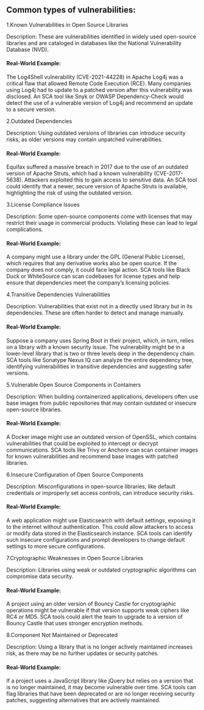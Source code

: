 ## Common types of vulnerabilities:

 1.Known Vulnerabilities in Open Source Libraries

Description: These are vulnerabilities identified in widely used open-source libraries and are cataloged in databases like the National Vulnerability Database (NVD).

#### Real-World Example:
The Log4Shell vulnerability (CVE-2021-44228) in Apache Log4j was a critical flaw that allowed Remote Code Execution (RCE). Many companies using Log4j had to update to a patched version after this vulnerability was disclosed.
An SCA tool like Snyk or OWASP Dependency-Check would detect the use of a vulnerable version of Log4j and recommend an update to a secure version.

2.Outdated Dependencies

Description: Using outdated versions of libraries can introduce security risks, as older versions may contain unpatched vulnerabilities.

#### Real-World Example:
Equifax suffered a massive breach in 2017 due to the use of an outdated version of Apache Struts, which had a known vulnerability (CVE-2017-5638). Attackers exploited this to gain access to sensitive data.
An SCA tool could identify that a newer, secure version of Apache Struts is available, highlighting the risk of using the outdated version.

3.License Compliance Issues

Description: Some open-source components come with licenses that may restrict their usage in commercial products. Violating these can lead to legal complications.

#### Real-World Example:
A company might use a library under the GPL (General Public License), which requires that any derivative works also be open source. If the company does not comply, it could face legal action.
SCA tools like Black Duck or WhiteSource can scan codebases for license types and help ensure that dependencies meet the company’s licensing policies.

4.Transitive Dependencies Vulnerabilities

Description: Vulnerabilities that exist not in a directly used library but in its dependencies. These are often harder to detect and manage manually.

#### Real-World Example:
Suppose a company uses Spring Boot in their project, which, in turn, relies on a library with a known security issue. The vulnerability might be in a lower-level library that is two or three levels deep in the dependency chain.
SCA tools like Sonatype Nexus IQ can analyze the entire dependency tree, identifying vulnerabilities in transitive dependencies and suggesting safer versions.

5.Vulnerable Open Source Components in Containers

Description: When building containerized applications, developers often use base images from public repositories that may contain outdated or insecure open-source libraries.

#### Real-World Example:
A Docker image might use an outdated version of OpenSSL, which contains vulnerabilities that could be exploited to intercept or decrypt communications.
SCA tools like Trivy or Anchore can scan container images for known vulnerabilities and recommend base images with patched libraries.

6.Insecure Configuration of Open Source Components

Description: Misconfigurations in open-source libraries, like default credentials or improperly set access controls, can introduce security risks.

#### Real-World Example:
A web application might use Elasticsearch with default settings, exposing it to the internet without authentication. This could allow attackers to access or modify data stored in the Elasticsearch instance.
SCA tools can identify such insecure configurations and prompt developers to change default settings to more secure configurations.

7.Cryptographic Weaknesses in Open Source Libraries

Description: Libraries using weak or outdated cryptographic algorithms can compromise data security.

#### Real-World Example:
A project using an older version of Bouncy Castle for cryptographic operations might be vulnerable if that version supports weak ciphers like RC4 or MD5.
SCA tools could alert the team to upgrade to a version of Bouncy Castle that uses stronger encryption methods.

8.Component Not Maintained or Deprecated

Description: Using a library that is no longer actively maintained increases risk, as there may be no further updates or security patches.

#### Real-World Example:
If a project uses a JavaScript library like jQuery but relies on a version that is no longer maintained, it may become vulnerable over time.
SCA tools can flag libraries that have been deprecated or are no longer receiving security patches, suggesting alternatives that are actively maintained.
